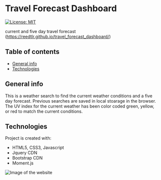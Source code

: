 # Travel Forecast Dashboard
[![License: MIT](https://img.shields.io/badge/License-MIT-yellow.svg)](https://opensource.org/licenses/MIT)

current and five day travel forecast 
(https://reedtlr.github.io/travel_forecast_dashboard/)

## Table of contents
* [General info](#general-info)
* [Technologies](#technologies)

## General info
This is a weather search to find the current weather conditions and a five day forecast. Previous searches are saved in local stoarage in the browser. The UV index for the current weather has been color coded green, yellow, or red to match the current conditions. 
	
## Technologies
Project is created with:
* HTML5, CSS3, Javascript
* Jquery CDN 
* Bootstrap CDN
* Moment.js

![Image of the website](https://reedtlr.github.io/travel_forecast_dashboard/assets/weather1.png)
